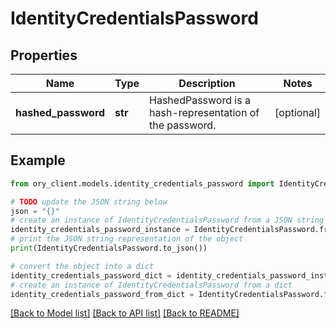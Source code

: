 # IdentityCredentialsPassword


## Properties

Name | Type | Description | Notes
------------ | ------------- | ------------- | -------------
**hashed_password** | **str** | HashedPassword is a hash-representation of the password. | [optional] 

## Example

```python
from ory_client.models.identity_credentials_password import IdentityCredentialsPassword

# TODO update the JSON string below
json = "{}"
# create an instance of IdentityCredentialsPassword from a JSON string
identity_credentials_password_instance = IdentityCredentialsPassword.from_json(json)
# print the JSON string representation of the object
print(IdentityCredentialsPassword.to_json())

# convert the object into a dict
identity_credentials_password_dict = identity_credentials_password_instance.to_dict()
# create an instance of IdentityCredentialsPassword from a dict
identity_credentials_password_from_dict = IdentityCredentialsPassword.from_dict(identity_credentials_password_dict)
```
[[Back to Model list]](../README.md#documentation-for-models) [[Back to API list]](../README.md#documentation-for-api-endpoints) [[Back to README]](../README.md)


